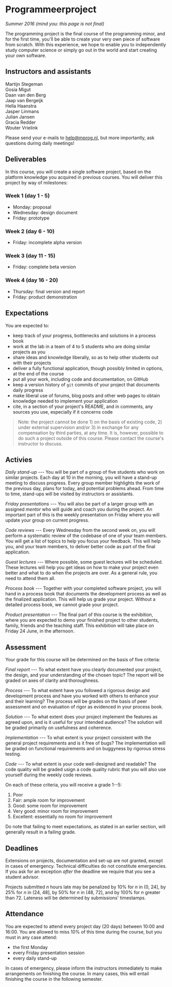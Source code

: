 # Programmeerproject

*Summer 2016 (mind you: this page is not final)*

The programming project is the final course of the programming minor, and for the first time, you'll be able to create your very own piece of software from scratch. With this experience, we hope to enable you to independently study computer science or simply go out in the world and start creating your own software.

## Instructors and assistants

Martijn Stegeman  
Gosia Migut  
Daan van den Berg  
Jaap van Bergeijk  
Hella Haanstra  
Jasper Linmans  
Julian Jansen  
Gracia Redder  
Wouter Vrielink

Please send your e-mails to <help@mprog.nl>, but more importantly, ask questions during daily meetings!

## Deliverables

In this course, you will create a single software project, based on the platform knowledge you acquired in previous courses. You will deliver this project by way of milestones:

### Week 1 (day 1 - 5)

- Monday: proposal
- Wednesday: design document
- Friday: prototype

### Week 2 (day 6 - 10)

- Friday: incomplete alpha version

### Week 3 (day 11 - 15)

- Friday: complete beta version

### Week 4 (day 16 - 20)

- Thursday: final version and report
- Friday: product demonstration

## Expectations

You are expected to:

- keep track of your progress, bottlenecks and solutions in a process book
- work at the lab in a team of 4 to 5 students who are doing similar projects as you
- share ideas and knowledge liberally, so as to help other students out with their projects
- deliver a fully functional application, though possibly limited in options, at the end of the course
- put all your work, including code and documentation, on GitHub
- keep a version history of `git` commits of your project that documents daily progress
- make liberal use of forums, blog posts and other web pages to obtain knowledge needed to implement your application
- cite, in a section of your project's README, and in comments, any sources you use, especially if it concerns code

> Note: the project cannot be done 1) on the basis of existing code, 2) under external supervision and/or 3) in exchange for any compensation by third parties, at any time. It is, however, possible to do such a project outside of this course. Please contact the course's instructor to discuss.

## Activies

*Daily stand-up* --- You will be part of a group of five students who work on similar projects. Each day at 10 in the morning, you will have a stand-up meeting to discuss progress. Every group member highlights the work of the previous day, plans for today, and potential problems ahead. From time to time, stand-ups will be visited by instructors or assistants.

*Friday presentations* --- You will also be part of a larger group with an assigned *mentor* who will guide and coach you during the project. An important part of this is the weekly presentation on Friday where you will update your group on current progress.

*Code reviews* --- Every Wednesday from the second week on, you will perform a systematic review of the codebase of one of your team members. You will get a list of topics to help you focus your feedback. This will help you, and your team members, to deliver better code as part of the final application.

*Guest lectures* --- Where possible, some guest lectures will be scheduled. These lectures will help you get ideas on how to make your project even better and what to do when the projects are over. As a general rule, you need to attend them all.

*Process book* --- Together with your completed software project, you will hand in a process book that documents the development process as well as the finalized application. This will help us grade your project. Without a detailed process book, we cannot grade your project.

*Product presentation* --- The final part of this course is the exhibition, where you are expected to demo your finished project to other students, family, friends and the teaching staff. This exhibition will take place on Friday 24 June, in the afternoon.

## Assessment

Your grade for this course will be determined on the basis of five criteria:

*Final report* --- To what extent have you clearly documented your project, the design, and your understanding of the chosen topic? The report will be graded on axes of clarity and thoroughness.

*Process* --- To what extent have you followed a rigorous design and development process and have you worked with others to enhance your and their learning? The process will be grades on the basis of peer assessment and on evaluation of rigor as evidenced in your process book.

*Solution* --- To what extent does your project implement the features as agreed upon, and is it useful for your intended audience? The solution will be graded primarily on usefulness and coherence.

*Implementation* --- To what extent is your project consistent with the general project requirements and is it free of bugs? The implementation will be graded on functional requirements and on buggyness by rigorous stress testing. 

*Code* --- To what extent is your code well-designed and readable? The code quality will be graded usign a code quality rubric that you will also use yourself during the weekly code reviews.

On each of these criteria, you will receive a grade 1--5:

1. Poor
2. Fair: ample room for improvement
3. Good: some room for improvement
4. Very good: minor room for improvement
5. Excellent: essentially no room for improvement

Do note that failing to meet expectations, as stated in an earlier section, will generally result in a failing grade.

## Deadlines

Extensions on projects, documentation and set-up are not granted, except in cases of emergency. Technical difficulties do not constitute emergencies. If you ask for an exception *after* the deadline we require that you see a student advisor.

Projects submitted *n* hours late may be penalized by 10% for *n* in (0, 24], by 25% for *n* in (24, 48], by 50% for *n* in (48, 72], and by 100% for *n* greater than 72. Lateness will be determined by submissions' timestamps.

## Attendance

You are expected to attend every project day (20 days) between 10:00 and 16:00. You are allowed to miss 10% of this time during the course, but you must in any case attend:

- the first Monday
- every Friday presentation session
- every daily stand-up

In cases of emergency, please inform the instructors immediately to make arrangements on finishing the course. In many cases, this will entail finishing the course in the following semester.
